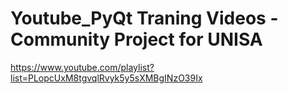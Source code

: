 # Youtube_PyQt Traning Videos - Community Project for UNISA
https://www.youtube.com/playlist?list=PLopcUxM8tgvqlRvyk5y5sXMBgINzO39Ix
